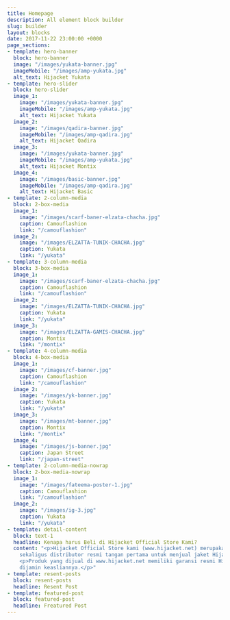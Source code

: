```yaml
---
title: Homepage
description: All element block builder
slug: builder
layout: blocks
date: 2017-11-22 23:00:00 +0000
page_sections:
- template: hero-banner
  block: hero-banner
  image: "/images/yukata-banner.jpg"
  imageMobile: "/images/amp-yukata.jpg"
  alt_text: Hijacket Yukata
- template: hero-slider
  block: hero-slider
  image_1:
    image: "/images/yukata-banner.jpg"
    imageMobile: "/images/amp-yukata.jpg"
    alt_text: Hijacket Yukata
  image_2:
    image: "/images/qadira-banner.jpg"
    imageMobile: "/images/amp-qadira.jpg"
    alt_text: Hijacket Qadira
  image_3:
    image: "/images/yukata-banner.jpg"
    imageMobile: "/images/amp-yukata.jpg"
    alt_text: Hijacket Montix
  image_4:
    image: "/images/basic-banner.jpg"
    imageMobile: "/images/amp-qadira.jpg"
    alt_text: Hijacket Basic
- template: 2-column-media
  block: 2-box-media
  image_1:
    image: "/images/scarf-baner-elzata-chacha.jpg"
    caption: Camouflashion
    link: "/camouflashion"
  image_2:
    image: "/images/ELZATTA-TUNIK-CHACHA.jpg"
    caption: Yukata
    link: "/yukata"
- template: 3-column-media
  block: 3-box-media
  image_1:
    image: "/images/scarf-baner-elzata-chacha.jpg"
    caption: Camouflashion
    link: "/camouflashion"
  image_2:
    image: "/images/ELZATTA-TUNIK-CHACHA.jpg"
    caption: Yukata
    link: "/yukata"
  image_3:
    image: "/images/ELZATTA-GAMIS-CHACHA.jpg"
    caption: Montix
    link: "/montix"
- template: 4-column-media
  block: 4-box-media
  image_1:
    image: "/images/cf-banner.jpg"
    caption: Camouflashion
    link: "/camouflashion"
  image_2:
    image: "/images/yk-banner.jpg"
    caption: Yukata
    link: "/yukata"
  image_3:
    image: "/images/mt-banner.jpg"
    caption: Montix
    link: "/montix"
  image_4:
    image: "/images/js-banner.jpg"
    caption: Japan Street
    link: "/japan-street"
- template: 2-column-media-nowrap
  block: 2-box-media-nowrap
  image_1:
    image: "/images/fateema-poster-1.jpg"
    caption: Camouflashion
    link: "/camouflashion"
  image_2:
    image: "/images/ig-3.jpg"
    caption: Yukata
    link: "/yukata"
- template: detail-content
  block: text-1
  headline: Kenapa harus Beli di Hijacket Official Store Kami?
  content: "<p>Hijacket Official Store kami (www.hijacket.net) merupakan toko online
    sekaligus distributor resmi tangan pertama untuk menjual jaket Hijacket original.</p>
    <p>Produk yang dijual di www.hijacket.net memiliki garansi resmi Hijacket dan
    dijamin keasliannya.</p>"
- template: resent-posts
  block: resent-posts
  headline: Resent Post
- template: featured-post
  block: featured-post
  headline: Freatured Post
---
```

